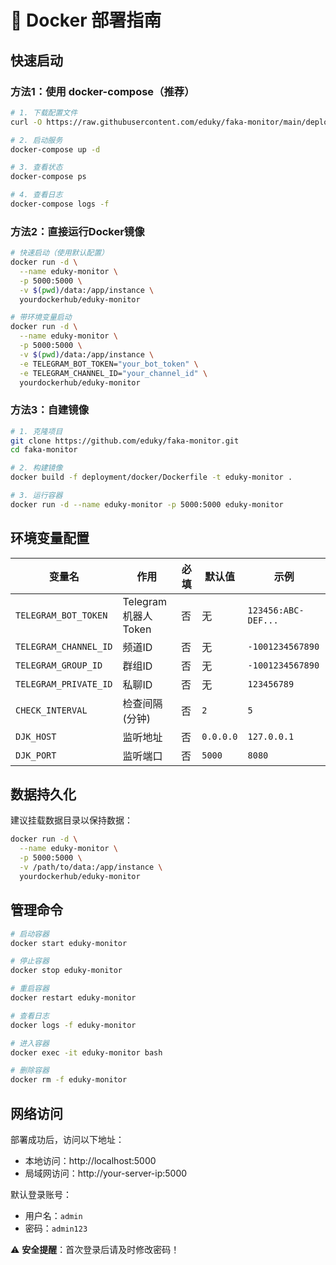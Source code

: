# 🐳 Docker 部署指南

## 快速启动

### 方法1：使用 docker-compose（推荐）
```bash
# 1. 下载配置文件
curl -O https://raw.githubusercontent.com/eduky/faka-monitor/main/deployment/docker/docker-compose.yml

# 2. 启动服务
docker-compose up -d

# 3. 查看状态
docker-compose ps

# 4. 查看日志
docker-compose logs -f
```

### 方法2：直接运行Docker镜像
```bash
# 快速启动（使用默认配置）
docker run -d \
  --name eduky-monitor \
  -p 5000:5000 \
  -v $(pwd)/data:/app/instance \
  yourdockerhub/eduky-monitor

# 带环境变量启动
docker run -d \
  --name eduky-monitor \
  -p 5000:5000 \
  -v $(pwd)/data:/app/instance \
  -e TELEGRAM_BOT_TOKEN="your_bot_token" \
  -e TELEGRAM_CHANNEL_ID="your_channel_id" \
  yourdockerhub/eduky-monitor
```

### 方法3：自建镜像
```bash
# 1. 克隆项目
git clone https://github.com/eduky/faka-monitor.git
cd faka-monitor

# 2. 构建镜像
docker build -f deployment/docker/Dockerfile -t eduky-monitor .

# 3. 运行容器
docker run -d --name eduky-monitor -p 5000:5000 eduky-monitor
```

## 环境变量配置

| 变量名 | 作用 | 必填 | 默认值 | 示例 |
|--------|------|------|--------|------|
| `TELEGRAM_BOT_TOKEN` | Telegram机器人Token | 否 | 无 | `123456:ABC-DEF...` |
| `TELEGRAM_CHANNEL_ID` | 频道ID | 否 | 无 | `-1001234567890` |
| `TELEGRAM_GROUP_ID` | 群组ID | 否 | 无 | `-1001234567890` |
| `TELEGRAM_PRIVATE_ID` | 私聊ID | 否 | 无 | `123456789` |
| `CHECK_INTERVAL` | 检查间隔(分钟) | 否 | `2` | `5` |
| `DJK_HOST` | 监听地址 | 否 | `0.0.0.0` | `127.0.0.1` |
| `DJK_PORT` | 监听端口 | 否 | `5000` | `8080` |

## 数据持久化

建议挂载数据目录以保持数据：
```bash
docker run -d \
  --name eduky-monitor \
  -p 5000:5000 \
  -v /path/to/data:/app/instance \
  yourdockerhub/eduky-monitor
```

## 管理命令

```bash
# 启动容器
docker start eduky-monitor

# 停止容器
docker stop eduky-monitor

# 重启容器
docker restart eduky-monitor

# 查看日志
docker logs -f eduky-monitor

# 进入容器
docker exec -it eduky-monitor bash

# 删除容器
docker rm -f eduky-monitor
```

## 网络访问

部署成功后，访问以下地址：
- 本地访问：http://localhost:5000
- 局域网访问：http://your-server-ip:5000

默认登录账号：
- 用户名：`admin`
- 密码：`admin123`

⚠️ **安全提醒**：首次登录后请及时修改密码！
